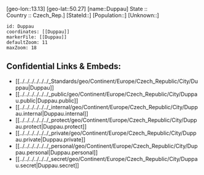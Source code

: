 ﻿---
location: [50.27,13.13] 
mapzoom: [7,12] 
mapmarker: city 
type: City
tags:
- geo/City


SpocWebEntityId: 29918
isDeleted: false
confidential: public

---
[geo-lon::13.13] 
[geo-lat::50.27] 
[name::Duppau] 
State ::  
Country :: Czech_Rep.] 
[StateId::] 
[Population::] 
[Unknown::] 


```leaflet
id: Duppau
coordinates: [[Duppau]] 
markerFile: [[Duppau]] 
defaultZoom: 11 
maxZoom: 18
```


## Confidential Links & Embeds: 
- [[../../../../../../_Standards/geo/Continent/Europe/Czech_Republic/City/Duppau|Duppau]] 
- [[../../../../../../_public/geo/Continent/Europe/Czech_Republic/City/Duppau.public|Duppau.public]] 
- [[../../../../../../_internal/geo/Continent/Europe/Czech_Republic/City/Duppau.internal|Duppau.internal]] 
- [[../../../../../../_protect/geo/Continent/Europe/Czech_Republic/City/Duppau.protect|Duppau.protect]] 
- [[../../../../../../_private/geo/Continent/Europe/Czech_Republic/City/Duppau.private|Duppau.private]] 
- [[../../../../../../_personal/geo/Continent/Europe/Czech_Republic/City/Duppau.personal|Duppau.personal]] 
- [[../../../../../../_secret/geo/Continent/Europe/Czech_Republic/City/Duppau.secret|Duppau.secret]] 
